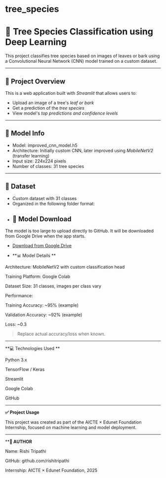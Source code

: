 # tree_species
# 🌳 Tree Species Classification using Deep Learning

This project classifies tree species based on images of leaves or bark using a Convolutional Neural Network (CNN) model trained on a custom dataset.

---

## 📌 Project Overview

This is a web application built with *Streamlit* that allows users to:
- Upload an image of a tree's *leaf or bark*
- Get a prediction of the *tree species*
- View model's *top predictions and confidence levels*

---

## 🧠 Model Info

- Model: improved_cnn_model.h5
- Architecture: Initially custom CNN, later improved using *MobileNetV2* (transfer learning)
- Input size: 224x224 pixels
- Number of classes: 31 tree species

---

## 📁 Dataset

- Custom dataset with 31 classes
- Organized in the following folder format:
- ## 🔗 Model Download

The model is too large to upload directly to GitHub. It will be downloaded from Google Drive when the app starts.

- [Download from Google Drive](https://drive.google.com/file/d/1aOykMRB2qlUizJKEfqAxQGIAoSKnzmth/view?usp=drive_link)


  
- **📊 Model Details
**


Architecture: MobileNetV2 with custom classification head

Training Platform: Google Colab

Dataset Size: 31 classes, images per class vary

Performance:

Training Accuracy: ~95% (example)

Validation Accuracy: ~92% (example)

Loss: ~0.3



> Replace actual accuracy/loss when known.




---

**💻 Technologies Used
**

Python 3.x

TensorFlow / Keras

Streamlit

Google Colab

GitHub



---

**✅ Project Usage**


This project was created as part of the AICTE × Edunet Foundation Internship, focused on machine learning and model deployment.


---

****🙋 AUTHOR**

Name: Rishi Tripathi

GitHub: github.com/rishitripathi

Internship: AICTE × Edunet Foundation, 2025
